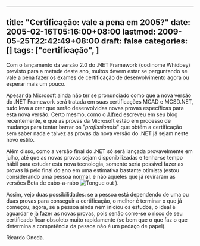 
---
title: "Certificação: vale a pena em 2005?"
date: 2005-02-16T05:16:00+08:00
lastmod: 2009-05-25T22:42:49+08:00
draft: false
categories: []
tags: ["certificação", ]
---


Com o lançamento da versão 2.0 do .NET Framework (codinome Whidbey) previsto para a metade deste ano, muitos devem estar se perguntando se vale a pena fazer os exames de certificação de desenvolvimento agora ou esperar mais um pouco.   

Apesar da Microsoft ainda não ter se pronunciado como que a nova versão do .NET Framework será tratada em suas certificações MCAD e MCSD.NET, tudo leva a crer que serão desenvolvidas novas provas específicas para esta nova versão. Certo mesmo, como o [Alfred](http://thespoke.net/MyBlog/alfred_myers/MyBlog_Comments.aspx?ID=13437 "Blog do Alfred") escreveu em seu blog recentemente, é que as provas da Microsoft estão em processo de mudança para tentar barrar os "*profissionais*" que obtém a certificação sem saber nada e talvez as provas da nova versão do .NET já sejam neste novo estilo.  

Além disso, como a versão final do .NET só será lançada provavelmente em julho, até que as novas provas sejam disponibilizadas e tenha-se tempo hábil para estudar esta nova tecnologia, somente seria possível fazer as provas lá pelo final do ano em uma estimativa bastante otimista (estou considerando uma pessoa normal, e não aqueles que já reviraram as versões Beta de cabo-a-rabo ![Tongue out](http://localhost/blog/editors/tiny_mce3/plugins/emotions/img/smiley-tongue-out.gif "Tongue out") ).  

Assim, vejo duas possibilidades: se a pessoa está dependendo de uma ou duas provas para conseguir a certificação, o melhor é terminar o que já começou; agora, se a pessoa ainda nem iniciou os estudos, o ideal é aguardar e já fazer as novas provas, pois senão corre-se o risco de seu certificado ficar obsoleto muito rapidamente (se bem que o que faz o que determina a competência da pessoa não é um pedaço de papel).  

Ricardo Oneda.

